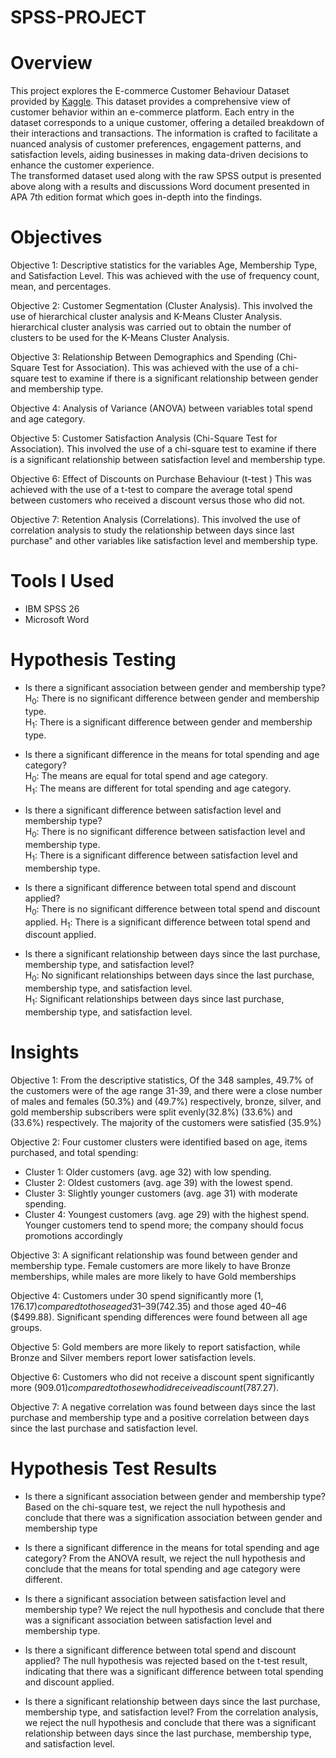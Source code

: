 # SPSS-PROJECT
# Overview
This project explores the E-commerce Customer Behaviour Dataset provided by [Kaggle](https://www.kaggle.com/datasets/uom190346a/e-commerce-customer-behavior-dataset). This dataset provides a comprehensive view of customer behavior within an e-commerce platform. Each entry in the dataset corresponds to a unique customer, offering a detailed breakdown of their interactions and transactions. The information is crafted to facilitate a nuanced analysis of customer preferences, engagement patterns, and satisfaction levels, aiding businesses in making data-driven decisions to enhance the customer experience. <br />
The transformed dataset used along with the raw SPSS output is presented above along with a results and discussions Word document presented in APA 7th edition format which goes in-depth into the findings.<br />

# Objectives
Objective 1: Descriptive statistics for the variables Age, Membership Type, and Satisfaction Level. This was achieved with the use of frequency count, mean, and percentages. <br />

Objective 2: Customer Segmentation (Cluster Analysis). This involved the use of hierarchical cluster analysis and K-Means Cluster Analysis. hierarchical cluster analysis was carried out to obtain the number of clusters to be used for the K-Means Cluster Analysis. <br />

Objective 3: Relationship Between Demographics and Spending (Chi-Square Test for Association). This was achieved with the use of a chi-square test to examine if there is a significant relationship between gender and membership type. <br />

Objective 4: Analysis of Variance (ANOVA) between variables total spend and age category. <br />

Objective 5: Customer Satisfaction Analysis (Chi-Square Test for Association). This involved the use of a chi-square test to examine if there is a significant relationship between satisfaction level and membership type. <br />

Objective 6: Effect of Discounts on Purchase Behaviour (t-test ) This was achieved with the use of a t-test to compare the average total spend between customers who received a discount versus those who did not. <br />

Objective 7: Retention Analysis (Correlations). This involved the use of correlation analysis to study the relationship between days since last purchase" and other variables like satisfaction level and membership type.

# Tools I Used
* IBM SPSS 26
* Microsoft Word <br />

# Hypothesis Testing
* Is there a significant association between gender and membership type? <br />
  H<sub>0</sub>: There is no significant difference between gender and membership type. <br />
  H<sub>1</sub>: There is a significant difference between gender and membership type. <br />
  
* Is there a significant difference in the means for total spending and age category? <br />
  H<sub>0</sub>: The means are equal for total spend and age category.  <br />
  H<sub>1</sub>: The means are different for total spending and age category.  <br />

* Is there a significant difference between satisfaction level and membership type? <br />
  H<sub>0</sub>: There is no significant difference between satisfaction level and membership type. <br />
  H<sub>1</sub>: There is a significant difference between satisfaction level and membership type. <br />

* Is there a significant difference between total spend and discount applied? <br />
   H<sub>0</sub>: There is no significant difference between total spend and discount applied.
   H<sub>1</sub>: There is a significant difference between total spend and discount applied. <br />

* Is there a significant relationship between days since the last purchase, membership type, and satisfaction level? <br />
   H<sub>0</sub>: No significant relationships between days since the last purchase, membership type, and satisfaction level. <br />
   H<sub>1</sub>: Significant relationships between days since last purchase, membership type, and satisfaction level. <br />

# Insights
Objective 1: From the descriptive statistics, Of the 348 samples, 49.7% of the customers were of the age range 31-39, and there were a close number of males and females (50.3%) and (49.7%) respectively, bronze, silver, and gold membership subscribers were split evenly(32.8%) (33.6%) and (33.6%) respectively. The majority of the customers were satisfied (35.9%) <br />

Objective 2: Four customer clusters were identified based on age, items purchased, and total spending:
* Cluster 1: Older customers (avg. age 32) with low spending.
* Cluster 2: Oldest customers (avg. age 39) with the lowest spend.
* Cluster 3: Slightly younger customers (avg. age 31) with moderate spending.
* Cluster 4: Youngest customers (avg. age 29) with the highest spend.
Younger customers tend to spend more; the company should focus promotions accordingly​ <br />

Objective 3: A significant relationship was found between gender and membership type. Female customers are more likely to have Bronze memberships, while males are more likely to have Gold memberships​ <br />

Objective 4: Customers under 30 spend significantly more ($1,176.17) compared to those aged 31–39 ($742.35) and those aged 40–46 ($499.88). Significant spending differences were found between all age groups. <br />

Objective 5: Gold members are more likely to report satisfaction, while Bronze and Silver members report lower satisfaction levels. <br />

Objective 6: Customers who did not receive a discount spent significantly more ($909.01) compared to those who did receive a discount ($787.27). <br />

Objective 7: A negative correlation was found between days since the last purchase and membership type and a positive correlation between days since the last purchase and satisfaction level. <br />

# Hypothesis Test Results
 * Is there a significant association between gender and membership type? <br />
  Based on the chi-square test, we reject the null hypothesis and conclude that there was a signification association between gender and membership type <br />

* Is there a significant difference in the means for total spending and age category?
  From the ANOVA result, we reject the null hypothesis and conclude that the means for total spending and age category were different. <br />
  
* Is there a significant association between satisfaction level and membership type?
  We reject the null hypothesis and conclude that there was a significant association between satisfaction level and membership type. <br />
  
* Is there a significant difference between total spend and discount applied?
  The null hypothesis was rejected based on the t-test result, indicating that there was a significant difference between total spending and discount applied. <br />
  
* Is there a significant relationship between days since the last purchase, membership type, and satisfaction level?
  From the correlation analysis, we reject the null hypothesis and conclude that there was a significant relationship between days since the last purchase, membership type, and satisfaction level.

